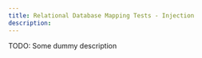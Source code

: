 ```yaml
---
title: Relational Database Mapping Tests - Injection
description:
---
```


TODO: Some dummy description